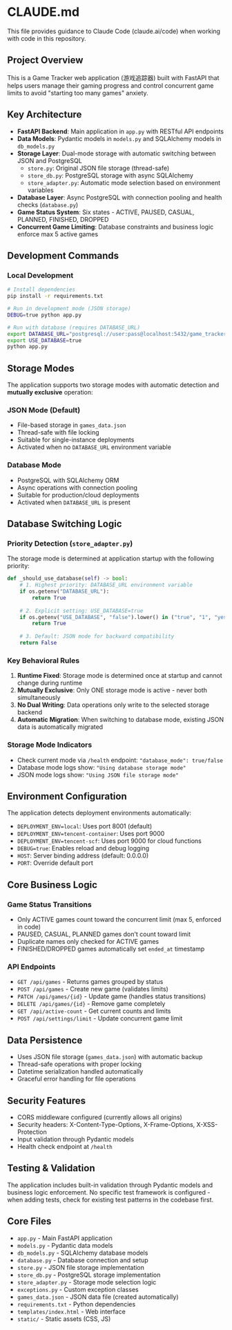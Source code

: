 # CLAUDE.md

This file provides guidance to Claude Code (claude.ai/code) when working with code in this repository.

## Project Overview

This is a Game Tracker web application (游戏追踪器) built with FastAPI that helps users manage their gaming progress and control concurrent game limits to avoid "starting too many games" anxiety.

## Key Architecture

- **FastAPI Backend**: Main application in `app.py` with RESTful API endpoints
- **Data Models**: Pydantic models in `models.py` and SQLAlchemy models in `db_models.py`
- **Storage Layer**: Dual-mode storage with automatic switching between JSON and PostgreSQL
  - `store.py`: Original JSON file storage (thread-safe)
  - `store_db.py`: PostgreSQL storage with async SQLAlchemy
  - `store_adapter.py`: Automatic mode selection based on environment variables
- **Database Layer**: Async PostgreSQL with connection pooling and health checks (`database.py`)
- **Game Status System**: Six states - ACTIVE, PAUSED, CASUAL, PLANNED, FINISHED, DROPPED
- **Concurrent Game Limiting**: Database constraints and business logic enforce max 5 active games

## Development Commands

### Local Development
```bash
# Install dependencies
pip install -r requirements.txt

# Run in development mode (JSON storage)
DEBUG=true python app.py

# Run with database (requires DATABASE_URL)
export DATABASE_URL="postgresql://user:pass@localhost:5432/game_tracker"
export USE_DATABASE=true
python app.py
```

## Storage Modes

The application supports two storage modes with automatic detection and **mutually exclusive** operation:

### JSON Mode (Default)
- File-based storage in `games_data.json`
- Thread-safe with file locking
- Suitable for single-instance deployments
- Activated when no `DATABASE_URL` environment variable

### Database Mode
- PostgreSQL with SQLAlchemy ORM
- Async operations with connection pooling
- Suitable for production/cloud deployments
- Activated when `DATABASE_URL` is present

## Database Switching Logic

### Priority Detection (`store_adapter.py`)
The storage mode is determined at application startup with the following priority:

```python
def _should_use_database(self) -> bool:
    # 1. Highest priority: DATABASE_URL environment variable
    if os.getenv("DATABASE_URL"):
        return True
    
    # 2. Explicit setting: USE_DATABASE=true
    if os.getenv("USE_DATABASE", "false").lower() in ("true", "1", "yes"):
        return True
    
    # 3. Default: JSON mode for backward compatibility
    return False
```

### Key Behavioral Rules
1. **Runtime Fixed**: Storage mode is determined once at startup and cannot change during runtime
2. **Mutually Exclusive**: Only ONE storage mode is active - never both simultaneously
3. **No Dual Writing**: Data operations only write to the selected storage backend
4. **Automatic Migration**: When switching to database mode, existing JSON data is automatically migrated

### Storage Mode Indicators
- Check current mode via `/health` endpoint: `"database_mode": true/false`
- Database mode logs show: `"Using database storage mode"`
- JSON mode logs show: `"Using JSON file storage mode"`

## Environment Configuration

The application detects deployment environments automatically:
- `DEPLOYMENT_ENV=local`: Uses port 8001 (default)
- `DEPLOYMENT_ENV=tencent-container`: Uses port 9000
- `DEPLOYMENT_ENV=tencent-scf`: Uses port 9000 for cloud functions
- `DEBUG=true`: Enables reload and debug logging
- `HOST`: Server binding address (default: 0.0.0.0)
- `PORT`: Override default port

## Core Business Logic

### Game Status Transitions
- Only ACTIVE games count toward the concurrent limit (max 5, enforced in code)
- PAUSED, CASUAL, PLANNED games don't count toward limit
- Duplicate names only checked for ACTIVE games
- FINISHED/DROPPED games automatically set `ended_at` timestamp

### API Endpoints
- `GET /api/games` - Returns games grouped by status
- `POST /api/games` - Create new game (validates limits)
- `PATCH /api/games/{id}` - Update game (handles status transitions)
- `DELETE /api/games/{id}` - Remove game completely
- `GET /api/active-count` - Get current counts and limits
- `POST /api/settings/limit` - Update concurrent game limit

## Data Persistence

- Uses JSON file storage (`games_data.json`) with automatic backup
- Thread-safe operations with proper locking
- Datetime serialization handled automatically
- Graceful error handling for file operations

## Security Features

- CORS middleware configured (currently allows all origins)
- Security headers: X-Content-Type-Options, X-Frame-Options, X-XSS-Protection
- Input validation through Pydantic models
- Health check endpoint at `/health`

## Testing & Validation

The application includes built-in validation through Pydantic models and business logic enforcement. No specific test framework is configured - when adding tests, check for existing test patterns in the codebase first.

## Core Files

- `app.py` - Main FastAPI application
- `models.py` - Pydantic data models  
- `db_models.py` - SQLAlchemy database models
- `database.py` - Database connection and setup
- `store.py` - JSON file storage implementation
- `store_db.py` - PostgreSQL storage implementation
- `store_adapter.py` - Storage mode selection logic
- `exceptions.py` - Custom exception classes
- `games_data.json` - JSON data file (created automatically)
- `requirements.txt` - Python dependencies
- `templates/index.html` - Web interface
- `static/` - Static assets (CSS, JS)